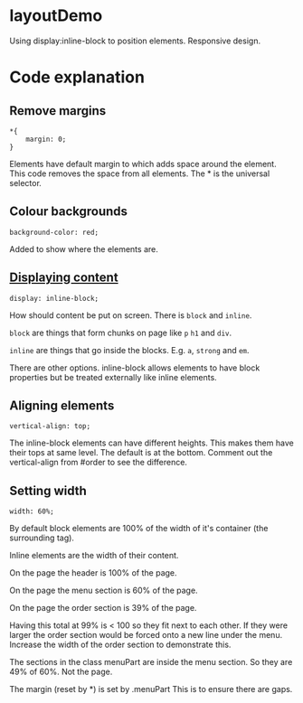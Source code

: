 # layoutDemo
Using display:inline-block to position elements. Responsive design.

# Code explanation

## Remove margins
    *{
        margin: 0;
    }

Elements have default margin to which adds space around the element. This code removes the space from all elements. The * is the universal selector.

## Colour backgrounds
    background-color: red;

Added to show where the elements are.

## [Displaying content](https://developer.mozilla.org/en-US/docs/Web/CSS/display)
    display: inline-block;

How should content be put on screen. There is `block` and `inline`.

`block` are things that form chunks on page like `p` `h1` and `div`.

`inline` are things that go inside the blocks. E.g. `a`, `strong` and `em`.

There are other options. inline-block allows elements to have block properties but be treated externally like inline elements.

## Aligning elements
    vertical-align: top;

The inline-block elements can have different heights. This makes them have their tops at same level. The default is at the bottom. Comment out the vertical-align from #order to see the difference.

## Setting width
    width: 60%;

By default block elements are 100% of the width of it's container (the surrounding tag).

Inline elements are the width of their content.

On the page the header is 100% of the page.

On the page the menu section is 60% of the page.

On the page the order section is 39% of the page.

Having this total at 99% is < 100 so they fit next to each other. If they were larger the order section would be forced onto a new line under the menu. Increase the width of the order section to demonstrate this.

The sections in the class menuPart are inside the menu section. So they are 49% of 60%. Not the page.

The margin (reset by *) is set by .menuPart This is to ensure there are gaps.

